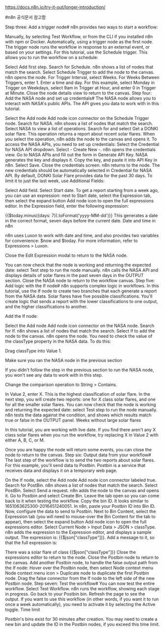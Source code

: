 https://docs.n8n.io/try-it-out/longer-introduction/

#n8n 공식문서 참고함

<!-- A slightly longer introduction#
This guide shows you how to automate a task using a workflow in n8n, explaining key concepts along the way. You will:

Create a workflow from scratch. You'll build a workflow that runs every week to get data from NASA, filters the data, and generates two reports.
Understand key concepts and skills, including:
Starting workflows with trigger nodes
Configuring credentials
Manipulating data
Representing logic in an n8n workflow
Using expressions
Step one: Sign up for n8n#
Skip this section if you've already installed n8n or signed up for a Cloud account

n8n is available as a Cloud service, npm module, and Docker image. For this quickstart, n8n recommends using Cloud. A free trial is available for new users.

Step two: New workflow#
When you open n8n, you'll see either:

An empty workflow: if you have no workflows and you're logging in for the first time. Use this workflow.
The Workflows list on the Overview page. Select the universal create resource icon button to create a new workflow. -->


Step three: Add a trigger node#
n8n provides two ways to start a workflow:

Manually, by selecting Test Workflow, or from the CLI if you installed n8n with npm or Docker.
Automatically, using a trigger node as the first node. The trigger node runs the workflow in response to an external event, or based on your settings.
For this tutorial, use the Schedule trigger. This allows you to run the workflow on a schedule:

Select Add first step.
Search for Schedule. n8n shows a list of nodes that match the search.
Select Schedule Trigger to add the node to the canvas. n8n opens the node.
For Trigger Interval, select Weeks.
For Weeks Between Triggers, enter 1.
Enter a time and day. For this example, select Monday in Trigger on Weekdays, select 9am in Trigger at Hour, and enter 0 in Trigger at Minute.
Close the node details view to return to the canvas.
Step four: Add the NASA node and set up credentials#
The NASA node allows you to interact with NASA's public APIs. The API gives you data to work with in this tutorial.

Select the Add node Add node icon connector on the Schedule Trigger node.
Search for NASA. n8n shows a list of nodes that match the search.
Select NASA to view a list of operations.
Search for and select Get a DONKI solar flare. This operation returns a report about recent solar flares. When you select the operation, n8n adds the node to the canvas and opens it.
To access the NASA APIs, you need to set up credentials:
Select the Credential for NASA API dropdown.
Select - Create New -. n8n opens the credentials view.
Go to NASA APIs and fill out the form in Generate API Key. NASA generates the key and displays it.
Copy the key, and paste it into API Key in n8n.
Select Save.
Close the credentials screen. n8n returns to the node. The new credentials should be automatically selected in Credential for NASA API.
By default, DONKI Solar Flare provides data for the past 30 days. To limit it to just the last week, use Additional Fields:

Select Add field.
Select Start date.
To get a report starting from a week ago, you can use an expression: next to Start date, select the Expression tab, then select the expand button Add node icon to open the full expressions editor.
In the Expression field, enter the following expression:

{{$today.minus({days: 7}).toFormat('yyyy-MM-dd')}}
This generates a date in the correct format, seven days before the current date.
Date and time in n8n

n8n uses Luxon to work with date and time, and also provides two variables for convenience: $now and $today. For more information, refer to Expressions > Luxon.

Close the Edit Expression modal to return to the NASA node.

You can now check that the node is working and returning the expected date: select Test step to run the node manually. n8n calls the NASA API and displays details of solar flares in the past seven days in the OUTPUT section.
Close the NASA node to return to the workflow canvas.
Step five: Add logic with the If node#
n8n supports complex logic in workflows. In this tutorial, use the If node to create two branches that each generate a report from the NASA data. Solar flares have five possible classifications. You'll create logic that sends a report with the lower classifications to one output, and the higher classifications to another.

Add the If node:

Select the Add node Add node icon connector on the NASA node.
Search for If. n8n shows a list of nodes that match the search.
Select If to add the node to the canvas. n8n opens the node.
You need to check the value of the classType property in the NASA data. To do this:

Drag classType into Value 1.

Make sure you ran the NASA node in the previous section

If you didn't follow the step in the previous section to run the NASA node, you won't see any data to work with in this step.

Change the comparison operation to String > Contains.

In Value 2, enter X. This is the highest classification of solar flare. In the next step, you will create two reports: one for X class solar flares, and one for all the smaller solar flares.
You can now check that the node is working and returning the expected date: select Test step to run the node manually. n8n tests the data against the condition, and shows which results match true or false in the OUTPUT panel.
Weeks without large solar flares

In this tutorial, you are working with live date. If you find there aren't any X class solar flares when you run the workflow, try replacing X in Value 2 with either A, B, C, or M.

Once you are happy the node will return some events, you can close the node to return to the canvas.
Step six: Output data from your workflow#
The last step of the workflow is to send the two reports about solar flares. For this example, you'll send data to Postbin. Postbin is a service that receives data and displays it on a temporary web page.

On the If node, select the Add node Add node icon connector labeled true.
Search for PostBin. n8n shows a list of nodes that match the search.
Select PostBin.
Select Send a request. n8n adds the node to the canvas and opens it.
Go to Postbin and select Create Bin. Leave the tab open so you can come back to it when testing the workflow.
Copy the bin ID. It looks similar to 1651063625300-2016451240051.
In n8n, paste your Postbin ID into Bin ID.
Now, configure the data to send to Postbin. Next to Bin Content, select the Expression tab (you will need to mouse-over the Bin Content for the tab to appear), then select the expand button Add node icon to open the full expressions editor.
Select Current Node > Input Data > JSON > classType. n8n adds the expression to the Expression editor, and displays a sample output.
The expression is: {{$json["classType"]}}. Add a message to it, so that the full expression is:

There was a solar flare of class {{$json["classType"]}}
Close the expressions editor to return to the node.
Close the Postbin node to return to the canvas.
Add another Postbin node, to handle the false output path from the If node:
Hover over the Postbin node, then select Node context menu Node context menu icon > Duplicate node to duplicate the first Postbin node.
Drag the false connector from the If node to the left side of the new Postbin node.
Step seven: Test the workflow#
You can now test the entire workflow. Select Test Workflow. n8n runs the workflow, showing each stage in progress.
Go back to your Postbin bin. Refresh the page to see the output.
If you want to use this workflow (in other words, if you want it to run once a week automatically), you need to activate it by selecting the Active toggle.
Time limit

Postbin's bins exist for 30 minutes after creation. You may need to create a new bin and update the ID in the Postbin nodes, if you exceed this time limit.
